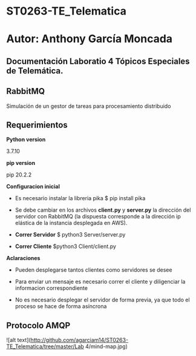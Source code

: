 # ST0263-TE_Telematica 

# Autor: Anthony García Moncada

## **Documentación Laboratio 4 Tópicos Especiales de Telemática.**

## RabbitMQ

Simulación de un gestor de tareas para procesamiento distribuido

## **Requerimientos**

**Python version**

3.7.10

**pip version**

pip 20.2.2

**Configuracion inicial**

- Es necesario instalar la libreria pika
$ pip install pika

- Se debe cambiar en los archivos **client.py** y **server.py** la dirección del servidor con RabbitMQ (la dispuesta corresponde a la dirección ip elástica de la instancia desplegada en AWS).


- **Correr Servidor**
$ python3 Server/server.py

- **Correr Cliente**
$python3 Client/client.py

**Aclaraciones**

- Pueden desplegarse tantos clientes como servidores se desee

- Para enviar un mensaje es necesario correr el cliente y diligenciar la informacion correspondiente

- No es necesario desplegar el servidor de forma previa, ya que todo el proceso se hace de forma asíncrona


## **Protocolo AMQP**

![alt text](http://github.com/agarciam14/ST0263-TE_Telematica/tree/master/Lab 4/mind-map.jpg)